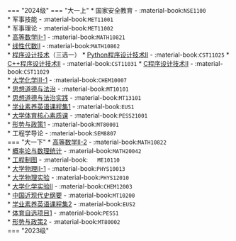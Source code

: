=== "2024级"
    === "大一上"
        * 国家安全教育 - :material-book:`NSE1100`  
        * 军事技能 - :material-book:`MET11001`  
        * 军事理论 - :material-book:`MET11002`  
        * [高等数学Ⅱ-1](../../课程/高等数学.md) - :material-book:`MATH10821`  
        * [线性代数Ⅱ](../../课程/线性代数.md) - :material-book:`MATH10862`  
        * [程序设计技术](../../课程/程序设计技术/index.md)（三选一）
            * [Python程序设计技术Ⅱ](../../课程/程序设计技术/程序设计技术（基于Python）.md) - :material-book:`CST11025`
            * [C++程序设计技术Ⅱ](../../课程/程序设计技术/程序设计技术（基于C++）.md) - :material-book:`CST11031`
            * [C程序设计技术Ⅱ](../../课程/程序设计技术/程序设计技术（基于C++）.md) - :material-book:`CST11029`  
        * [大学化学III-1](../../课程/大学化学Ⅱ.md) - :material-book:`CHEM10007`  
        * [思想道德与法治](../../课程/思想道德与法治.md) - :material-book:`MT10101`  
        * [思想道德与法治实践](../../课程/思想道德与法治实践.md) - :material-book:`MT13101`  
        * [学业素养英语课程集1](../../课程/英语.md) - :material-book:`EUS1`  
        * [大学体育核心素质课](../../课程/体育/index.md) - :material-book:`PESS21001`  
        * [形势与政策1](../../课程/形势与政策.md) - :material-book:`MT80001`  
        * 工程学导论 - :material-book:`SEM8807`  
    === "大一下"
        * [高等数学Ⅱ-2](../../课程/高等数学.md) - :material-book:`MATH10822`  
        * [概率论与数理统计](../../课程/概率论与数理统计.md) - :material-book:`MATH20042`  
        * [工程制图](../../课程/工程制图.md) - :material-book:`	ME10110`  
        * [大学物理Ⅱ-1](../../课程/大学物理.md) - :material-book:`PHYS10013`  
        * [大学物理实验](../../课程/大学物理实验.md) - :material-book:`PHYS12010`  
        * [大学化学实验Ⅱ](../../课程/大学化学实验Ⅱ.md) - :material-book:`CHEM12003`  
        * [中国近现代史纲要](../../课程/中国近现代史纲要.md) - :material-book:`MT10200`  
        * [学业素养英语课程集2](../../课程/英语.md) - :material-book:`EUS2`  
        * [体育自选项目1](../../课程/体育/index.md) - :material-book:`PESS1`  
        * [形势与政策2](../../课程/形势与政策.md) - :material-book:`MT80002`  
=== "2023级"
